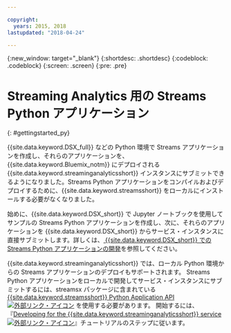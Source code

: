```yaml
---

copyright:
  years: 2015, 2018
lastupdated: "2018-04-24"

---
```


<!-- Attribute definitions -->
{:new_window: target="_blank"}
{:shortdesc: .shortdesc}
{:codeblock: .codeblock}
{:screen: .screen}
{:pre: .pre}

# Streaming Analytics 用の Streams Python アプリケーション
{: #gettingstarted_py}

{{site.data.keyword.DSX_full}} などの Python 環境で Streams アプリケーションを作成し、それらのアプリケーションを、{{site.data.keyword.Bluemix_notm}} にデプロイされる {{site.data.keyword.streaminganalyticsshort}} インスタンスにサブミットできるようになりました。Streams Python アプリケーションをコンパイルおよびデプロイするために、{{site.data.keyword.streamsshort}} をローカルにインストールする必要がなくなりました。

始めに、{{site.data.keyword.DSX_short}} で Jupyter ノートブックを使用してサンプルの Streams Python アプリケーションを作成し、次に、それらのアプリケーションを {{site.data.keyword.DSX_short}} からサービス・インスタンスに直接サブミットします。詳しくは、[
{{site.data.keyword.DSX_short}} での Streams Python アプリケーションの開発](/docs/services/StreamingAnalytics/t_develop_apps_python.html#t_develop_python_dsx)を参照してください。

{{site.data.keyword.streaminganalyticsshort}} では、ローカル Python 環境からの Streams アプリケーションのデプロイもサポートされます。 Streams Python アプリケーションをローカルで開発してサービス・インスタンスにサブミットするには、streamsx パッケージに含まれている [{{site.data.keyword.streamsshort}} Python Application API ![外部リンク・アイコン](../../icons/launch-glyph.svg "外部リンク・アイコン")](http://ibmstreams.github.io/streamsx.documentation/docs/python/python-appapi-devguide/#50-api-features) を使用する必要があります。 開始するには、『[Developing for the {{site.data.keyword.streaminganalyticsshort}} service ![外部リンク・アイコン](../../icons/launch-glyph.svg "外部リンク・アイコン")](http://ibmstreams.github.io/streamsx.documentation/docs/python/1.6/python-appapi-devguide-2a/index.html)』チュートリアルのステップに従います。
